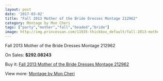 ```yaml
---
layout: post
date: '2017-03-02'
title: "Fall 2013 Mother of the Bride Dresses Montage 212962"
category: Montage by Mon Cheri
tags: ["party","mother","fall","beaded","bride"]
image: http://img.princessan.com/11935-thickbox_default/fall-2013-mother-of-the-bride-dresses-montage-212962.jpg
---
```

Fall 2013 Mother of the Bride Dresses Montage 212962

On Sales: **$292.08243**
<a href="https://www.princessan.com/en/montage-by-mon-cheri/5586-fall-2013-mother-of-the-bride-dresses-montage-212962.html"><amp-img layout="responsive" width="600" height="600" src="//img.princessan.com/11935-thickbox_default/fall-2013-mother-of-the-bride-dresses-montage-212962.jpg" alt="Fall 2013 Mother of the Bride Dresses Montage 212962 0" /></a>

Buy it: [Fall 2013 Mother of the Bride Dresses Montage 212962](https://www.princessan.com/en/montage-by-mon-cheri/5586-fall-2013-mother-of-the-bride-dresses-montage-212962.html "Fall 2013 Mother of the Bride Dresses Montage 212962")

View more: [Montage by Mon Cheri](https://www.princessan.com/en/45-montage-by-mon-cheri "Montage by Mon Cheri")